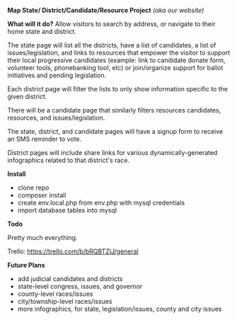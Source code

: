 **Map State/ District/Candidate/Resource Project**
_(aka our website)_

**What will it do?**
Allow visitors to search by address, or navigate to their home state and district.

The state page will list all the districts, have a list of candidates, a list of issues/legislation, and links to resources that empower the visitor to support their local progressive candidates (example: link to candidate donate form, volunteer tools, phonebanking tool, etc) or join/organize support for ballot initiatives and pending legislation.

Each district page will filter the lists to only show information specific to the given district.

There will be a candidate page that similarly filters resources candidates, resources, and issues/legislation.

The state, district, and candidate pages will have a signup form to receive an SMS reminder to vote.

District pages will include share links for various dynamically-generated infographics related to that district's race.

**Install**
* clone repo
* composer install
* create env.local.php from env.php with mysql credentials
* import database tables into mysql


**Todo**

Pretty much everything.

Trello: https://trello.com/b/bRQBTZlJ/general

**Future Plans**
* add judicial candidates and districts
* state-level congress, issues, and governor
* county-level races/issues
* city/township-level races/issues
* more infographics, for state, legislation/issues, county and city issues
